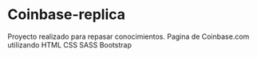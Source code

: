 # Coinbase-replica
Proyecto realizado para repasar conocimientos. Pagina de Coinbase.com utilizando HTML CSS SASS Bootstrap
